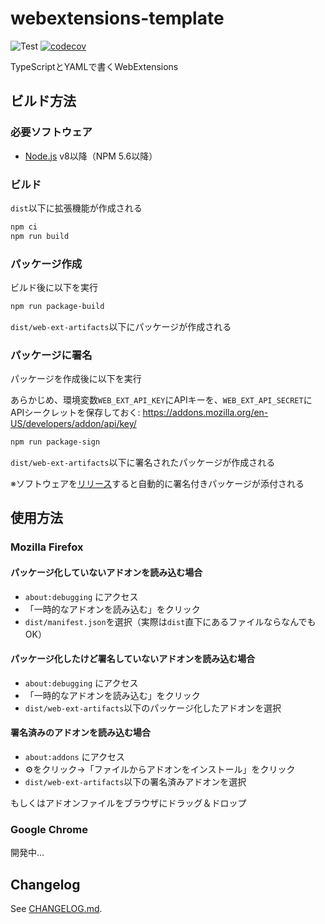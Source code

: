 # webextensions-template

![Test](https://github.com/shimataro/webextensions-template/workflows/Test/badge.svg)
[![codecov](https://codecov.io/gh/shimataro/webextensions-template/branch/develop/graph/badge.svg?token=rbCV3IBzut)](https://codecov.io/gh/shimataro/webextensions-template)

TypeScriptとYAMLで書くWebExtensions

## ビルド方法

### 必要ソフトウェア

* [Node.js](https://nodejs.org/) v8以降（NPM 5.6以降）

### ビルド

`dist`以下に拡張機能が作成される

```bash
npm ci
npm run build
```

### パッケージ作成

ビルド後に以下を実行

```bash
npm run package-build
```

`dist/web-ext-artifacts`以下にパッケージが作成される

### パッケージに署名

パッケージを作成後に以下を実行

あらかじめ、環境変数`WEB_EXT_API_KEY`にAPIキーを、`WEB_EXT_API_SECRET`にAPIシークレットを保存しておく: <https://addons.mozilla.org/en-US/developers/addon/api/key/>

```bash
npm run package-sign
```

`dist/web-ext-artifacts`以下に署名されたパッケージが作成される

※ソフトウェアを[リリース](https://github.com/shimataro/webextensions-template/releases)すると自動的に署名付きパッケージが添付される

## 使用方法

### Mozilla Firefox

#### パッケージ化していないアドオンを読み込む場合

* `about:debugging` にアクセス
* 「一時的なアドオンを読み込む」をクリック
* `dist/manifest.json`を選択（実際は`dist`直下にあるファイルならなんでもOK）

#### パッケージ化したけど署名していないアドオンを読み込む場合

* `about:debugging` にアクセス
* 「一時的なアドオンを読み込む」をクリック
* `dist/web-ext-artifacts`以下のパッケージ化したアドオンを選択

#### 署名済みのアドオンを読み込む場合

* `about:addons` にアクセス
* ⚙をクリック→「ファイルからアドオンをインストール」をクリック
* `dist/web-ext-artifacts`以下の署名済みアドオンを選択

もしくはアドオンファイルをブラウザにドラッグ＆ドロップ

### Google Chrome

開発中…

## Changelog

See [CHANGELOG.md](CHANGELOG.md).
